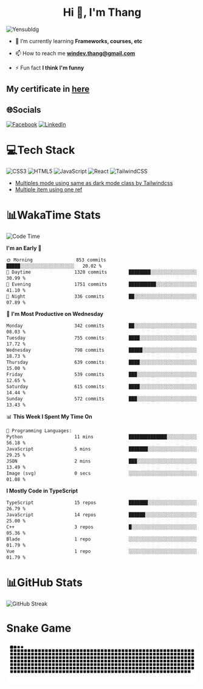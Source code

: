 <h1 align="center">Hi 👋, I'm Thang</h1>

![Yensubldg](https://readme-typing-svg.demolab.com?font=Fira+Code&weight=600&pause=1000&color=F5F5F2&center=true&vCenter=true&width=435&lines=Trying+to+be+a+Software+Engineering)

<!--
![](https://komarev.com/ghpvc/?username=yensubldg&label=Visitors+Count&color=brightgreen) -->

- 🌱 I’m currently learning **Frameworks, courses, etc**

- 📫 How to reach me **<windev.thang@gmail.com>**

- ⚡ Fun fact **I think I'm funny**

## My certificate in [here](./MY_CERTIFICATE.md)

## 🌐Socials

[![Facebook](https://img.shields.io/badge/Facebook-%231877F2.svg?logo=Facebook&logoColor=white)](https://facebook.com/yensubldg) [![LinkedIn](https://img.shields.io/badge/LinkedIn-%230077B5.svg?logo=linkedin&logoColor=white)](https://linkedin.com/in/yensubldg)

# 💻Tech Stack

![CSS3](https://img.shields.io/badge/css3-%231572B6.svg?style=for-the-badge&logo=css3&logoColor=white) ![HTML5](https://img.shields.io/badge/html5-%23E34F26.svg?style=for-the-badge&logo=html5&logoColor=white) ![JavaScript](https://img.shields.io/badge/javascript-%23323330.svg?style=for-the-badge&logo=javascript&logoColor=%23F7DF1E) ![React](https://img.shields.io/badge/react-%2320232a.svg?style=for-the-badge&logo=react&logoColor=%2361DAFB) ![TailwindCSS](https://img.shields.io/badge/tailwindcss-%2338B2AC.svg?style=for-the-badge&logo=tailwind-css&logoColor=white)

<!-- BLOG-POST-LIST:START -->
- [Multiples mode using same as dark mode class by Tailwindcss](https://dev.to/yensubldg/multiples-mode-using-same-as-dark-mode-class-by-tailwindcss-56p4)
- [Multiple item using one ref](https://dev.to/yensubldg/multiple-item-using-one-ref-1288)
<!-- BLOG-POST-LIST:END -->

# 📊WakaTime Stats

<!--START_SECTION:waka-->
![Code Time](http://img.shields.io/badge/Code%20Time-3%2C079%20hrs%2025%20mins-blue)

**I'm an Early 🐤** 

```text
🌞 Morning                853 commits         █████░░░░░░░░░░░░░░░░░░░░   20.02 % 
🌆 Daytime                1320 commits        ████████░░░░░░░░░░░░░░░░░   30.99 % 
🌃 Evening                1751 commits        ██████████░░░░░░░░░░░░░░░   41.10 % 
🌙 Night                  336 commits         ██░░░░░░░░░░░░░░░░░░░░░░░   07.89 % 
```
📅 **I'm Most Productive on Wednesday** 

```text
Monday                   342 commits         ██░░░░░░░░░░░░░░░░░░░░░░░   08.03 % 
Tuesday                  755 commits         ████░░░░░░░░░░░░░░░░░░░░░   17.72 % 
Wednesday                798 commits         █████░░░░░░░░░░░░░░░░░░░░   18.73 % 
Thursday                 639 commits         ████░░░░░░░░░░░░░░░░░░░░░   15.00 % 
Friday                   539 commits         ███░░░░░░░░░░░░░░░░░░░░░░   12.65 % 
Saturday                 615 commits         ████░░░░░░░░░░░░░░░░░░░░░   14.44 % 
Sunday                   572 commits         ███░░░░░░░░░░░░░░░░░░░░░░   13.43 % 
```


📊 **This Week I Spent My Time On** 

```text
💬 Programming Languages: 
Python                   11 mins             ██████████████░░░░░░░░░░░   56.18 % 
JavaScript               5 mins              ███████░░░░░░░░░░░░░░░░░░   29.25 % 
JSON                     2 mins              ███░░░░░░░░░░░░░░░░░░░░░░   13.49 % 
Image (svg)              0 secs              ░░░░░░░░░░░░░░░░░░░░░░░░░   01.08 % 
```

**I Mostly Code in TypeScript** 

```text
TypeScript               15 repos            ███████░░░░░░░░░░░░░░░░░░   26.79 % 
JavaScript               14 repos            ██████░░░░░░░░░░░░░░░░░░░   25.00 % 
C++                      3 repos             █░░░░░░░░░░░░░░░░░░░░░░░░   05.36 % 
Blade                    1 repo              ░░░░░░░░░░░░░░░░░░░░░░░░░   01.79 % 
Vue                      1 repo              ░░░░░░░░░░░░░░░░░░░░░░░░░   01.79 % 
```




<!--END_SECTION:waka-->

# 📊GitHub Stats

![GitHub Streak](https://streak-stats.demolab.com?user=yensubldg&theme=tokyonight&border_radius=8)

# Snake Game

![Snake eating my contribution graph](./github-contribution-grid-snake.svg)
